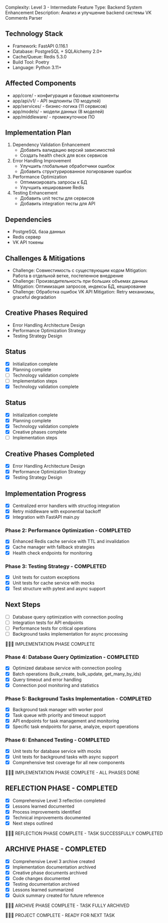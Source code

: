 Complexity: Level 3 - Intermediate Feature
Type: Backend System Enhancement
Description: Анализ и улучшение backend системы VK Comments Parser

## Technology Stack
- Framework: FastAPI 0.116.1
- Database: PostgreSQL + SQLAlchemy 2.0+
- Cache/Queue: Redis 5.3.0
- Build Tool: Poetry
- Language: Python 3.11+

## Affected Components
- app/core/ - конфигурация и базовые компоненты
- app/api/v1/ - API эндпоинты (10 модулей)
- app/services/ - бизнес-логика (11 сервисов)
- app/models/ - модели данных (8 моделей)
- app/middleware/ - промежуточное ПО

## Implementation Plan
1. Dependency Validation Enhancement
   - Добавить валидацию версий зависимостей
   - Создать health check для всех сервисов
2. Error Handling Improvement
   - Улучшить глобальные обработчики ошибок
   - Добавить структурированное логирование ошибок
3. Performance Optimization
   - Оптимизировать запросы к БД
   - Улучшить кеширование Redis
4. Testing Enhancement
   - Добавить unit тесты для сервисов
   - Добавить integration тесты для API

## Dependencies
- PostgreSQL база данных
- Redis сервер
- VK API токены

## Challenges & Mitigations
- Challenge: Совместимость с существующим кодом
  Mitigation: Работа в отдельной ветке, постепенное внедрение
- Challenge: Производительность при больших объемах данных
  Mitigation: Оптимизация запросов, индексы БД, кеширование
- Challenge: Обработка ошибок VK API
  Mitigation: Retry механизмы, graceful degradation

## Creative Phases Required
- Error Handling Architecture Design
- Performance Optimization Strategy
- Testing Strategy Design

## Status
- [x] Initialization complete
- [x] Planning complete
- [ ] Technology validation complete
- [ ] Implementation steps
- [x] Technology validation complete
## Status

- [x] Initialization complete
- [x] Planning complete
- [x] Technology validation complete
- [x] Creative phases complete
- [ ] Implementation steps

## Creative Phases Completed

- [x] Error Handling Architecture Design
- [x] Performance Optimization Strategy
- [x] Testing Strategy Design
## Implementation Progress
- [x] Centralized error handlers with structlog integration
- [x] Retry middleware with exponential backoff
- [x] Integration with FastAPI main.py

### Phase 2: Performance Optimization - COMPLETED
- [x] Enhanced Redis cache service with TTL and invalidation
- [x] Cache manager with fallback strategies
- [x] Health check endpoints for monitoring

### Phase 3: Testing Strategy - COMPLETED
- [x] Unit tests for custom exceptions
- [x] Unit tests for cache service with mocks
- [x] Test structure with pytest and async support

## Next Steps

- [ ] Database query optimization with connection pooling
- [ ] Integration tests for API endpoints
- [ ] Performance tests for critical operations
- [ ] Background tasks implementation for async processing

🎯🎯🎯 IMPLEMENTATION PHASE COMPLETE

### Phase 4: Database Query Optimization - COMPLETED
- [x] Optimized database service with connection pooling
- [x] Batch operations (bulk_create, bulk_update, get_many_by_ids)
- [x] Query timeout and error handling
- [x] Connection pool monitoring and statistics

### Phase 5: Background Tasks Implementation - COMPLETED
- [x] Background task manager with worker pool
- [x] Task queue with priority and timeout support
- [x] API endpoints for task management and monitoring
- [x] Specific task endpoints for parse, analyze, export operations

### Phase 6: Enhanced Testing - COMPLETED
- [x] Unit tests for database service with mocks
- [x] Unit tests for background tasks with async support
- [x] Comprehensive test coverage for all new components

🎯🎯🎯 IMPLEMENTATION PHASE COMPLETE - ALL PHASES DONE

## REFLECTION PHASE - COMPLETED
- [x] Comprehensive Level 3 reflection completed
- [x] Lessons learned documented
- [x] Process improvements identified
- [x] Technical improvements documented
- [x] Next steps outlined

🎯🎯🎯 REFLECTION PHASE COMPLETE - TASK SUCCESSFULLY COMPLETED

## ARCHIVE PHASE - COMPLETED
- [x] Comprehensive Level 3 archive created
- [x] Implementation documentation archived
- [x] Creative phase documents archived
- [x] Code changes documented
- [x] Testing documentation archived
- [x] Lessons learned summarized
- [x] Quick summary created for future reference

🎯🎯🎯 ARCHIVE PHASE COMPLETE - TASK FULLY ARCHIVED

🏁🏁🏁 PROJECT COMPLETE - READY FOR NEXT TASK
